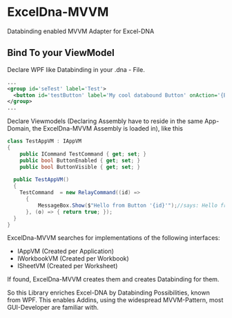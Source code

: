 # ExcelDna-MVVM
Databinding enabled MVVM Adapter for Excel-DNA

## Bind To your ViewModel
Declare WPF like Databinding in your .dna - File.
```xml
...
<group id='seTest' label='Test'>
  <button id='testButton' label='My cool databound Button' onAction='{Binding TestCommand}' getEnabled='{Binding ButtonEnabled}' getVisible='{Binding ButtonVisible}'/>  
</group>
...
```

Declare Viewmodels (Declaring Assembly have to reside in the same App-Domain, the ExcelDna-MVVM Assembly is loaded in), like this

```cs
class TestAppVM : IAppVM
{
    public ICommand TestCommand { get; set; }
    public bool ButtonEnabled { get; set; }
    public bool ButtonVisible { get; set; }
  
  public TestAppVM()
  {
    TestCommand  = new RelayCommand((id) =>
      {
          MessageBox.Show($"Hello from Button '{id}'");//says: Hello from Button 'testButton' 
      }, (o) => { return true; });
  }
}
```
ExcelDna-MVVM searches for implementations of the following interfaces:
* IAppVM (Created per Application)
* IWorkbookVM (Created per Workbook)
* ISheetVM (Created per Worksheet)

If found, ExcelDna-MVVM creates them and creates Databinding for them.

So this Library enriches Excel-DNA by Databinding Possibilities, known from WPF.
This enables Addins, using the widespread MVVM-Pattern, most GUI-Developer are familiar with. 
